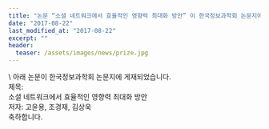 ```yaml
---
title: "논문 “소셜 네트워크에서 효율적인 영향력 최대화 방안” 이 한국정보과학회 논문지에 게재되었습니다."
date: "2017-08-22"
last_modified_at: "2017-08-22"
excerpt: ""
header:
  teaser: /assets/images/news/prize.jpg
---
```

\\
아래 논문이 한국정보과학회 논문지에 게재되었습니다.<br>제목:<br>소셜 네트워크에서 효율적인 영향력 최대화 방안<br>저자: 고윤용, 조경재, 김상욱<br>축하합니다.